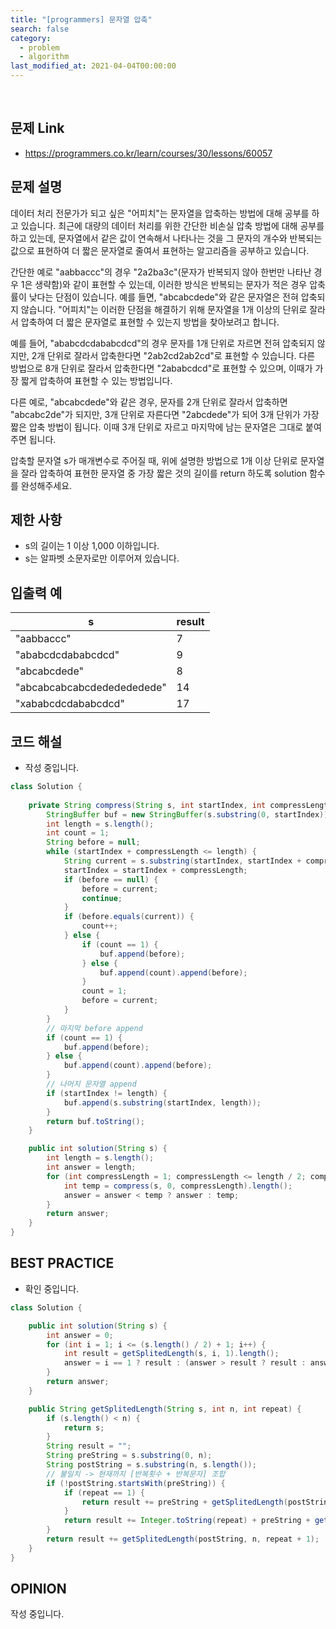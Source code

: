 ```yaml
---
title: "[programmers] 문자열 압축"
search: false
category:
  - problem
  - algorithm
last_modified_at: 2021-04-04T00:00:00
---
```


<br>

## 문제 Link
- <https://programmers.co.kr/learn/courses/30/lessons/60057>

## 문제 설명
데이터 처리 전문가가 되고 싶은 "어피치"는 문자열을 압축하는 방법에 대해 공부를 하고 있습니다. 
최근에 대량의 데이터 처리를 위한 간단한 비손실 압축 방법에 대해 공부를 하고 있는데, 
문자열에서 같은 값이 연속해서 나타나는 것을 그 문자의 개수와 반복되는 값으로 표현하여 더 짧은 문자열로 줄여서 표현하는 알고리즘을 공부하고 있습니다.

간단한 예로 "aabbaccc"의 경우 "2a2ba3c"(문자가 반복되지 않아 한번만 나타난 경우 1은 생략함)와 같이 표현할 수 있는데, 
이러한 방식은 반복되는 문자가 적은 경우 압축률이 낮다는 단점이 있습니다. 
예를 들면, "abcabcdede"와 같은 문자열은 전혀 압축되지 않습니다. 
"어피치"는 이러한 단점을 해결하기 위해 문자열을 1개 이상의 단위로 잘라서 압축하여 더 짧은 문자열로 표현할 수 있는지 방법을 찾아보려고 합니다.

예를 들어, "ababcdcdababcdcd"의 경우 문자를 1개 단위로 자르면 전혀 압축되지 않지만, 
2개 단위로 잘라서 압축한다면 "2ab2cd2ab2cd"로 표현할 수 있습니다. 
다른 방법으로 8개 단위로 잘라서 압축한다면 "2ababcdcd"로 표현할 수 있으며, 이때가 가장 짧게 압축하여 표현할 수 있는 방법입니다.

다른 예로, "abcabcdede"와 같은 경우, 문자를 2개 단위로 잘라서 압축하면 "abcabc2de"가 되지만, 
3개 단위로 자른다면 "2abcdede"가 되어 3개 단위가 가장 짧은 압축 방법이 됩니다. 
이때 3개 단위로 자르고 마지막에 남는 문자열은 그대로 붙여주면 됩니다.

압축할 문자열 s가 매개변수로 주어질 때, 
위에 설명한 방법으로 1개 이상 단위로 문자열을 잘라 압축하여 표현한 문자열 중 가장 짧은 것의 길이를 return 하도록 solution 함수를 완성해주세요.

## 제한 사항
- s의 길이는 1 이상 1,000 이하입니다.
- s는 알파벳 소문자로만 이루어져 있습니다.

## 입출력 예

| s | result |
|---|---|
| "aabbaccc" | 7 |
| "ababcdcdababcdcd" | 9 |
| "abcabcdede" | 8 |
| "abcabcabcabcdededededede" | 14 |
| "xababcdcdababcdcd" | 17 |

## 코드 해설
- 작성 중입니다.

```java
class Solution {
    
    private String compress(String s, int startIndex, int compressLength) {
        StringBuffer buf = new StringBuffer(s.substring(0, startIndex));
        int length = s.length();
        int count = 1;
        String before = null;
        while (startIndex + compressLength <= length) {
            String current = s.substring(startIndex, startIndex + compressLength);
            startIndex = startIndex + compressLength;
            if (before == null) {
                before = current;
                continue;
            }
            if (before.equals(current)) {
                count++;
            } else {
                if (count == 1) {
                    buf.append(before);
                } else {
                    buf.append(count).append(before);
                }
                count = 1;
                before = current;
            }
        }
        // 마지막 before append
        if (count == 1) {
            buf.append(before);
        } else {
            buf.append(count).append(before);
        }
        // 나머지 문자열 append
        if (startIndex != length) {
            buf.append(s.substring(startIndex, length));
        }
        return buf.toString();
    }

    public int solution(String s) {
        int length = s.length();
        int answer = length;
        for (int compressLength = 1; compressLength <= length / 2; compressLength++) {
            int temp = compress(s, 0, compressLength).length();
            answer = answer < temp ? answer : temp;
        }
        return answer;
    }
}
```

## BEST PRACTICE
- 확인 중입니다.

```java
class Solution {

    public int solution(String s) {
        int answer = 0;
        for (int i = 1; i <= (s.length() / 2) + 1; i++) {
            int result = getSplitedLength(s, i, 1).length();
            answer = i == 1 ? result : (answer > result ? result : answer);
        }
        return answer;
    }

    public String getSplitedLength(String s, int n, int repeat) {
        if (s.length() < n) {
            return s;
        }
        String result = "";
        String preString = s.substring(0, n);
        String postString = s.substring(n, s.length());
        // 불일치 -> 현재까지 [반복횟수 + 반복문자] 조합
        if (!postString.startsWith(preString)) {
            if (repeat == 1) {
                return result += preString + getSplitedLength(postString, n, 1);
            }
            return result += Integer.toString(repeat) + preString + getSplitedLength(postString, n, 1);
        }
        return result += getSplitedLength(postString, n, repeat + 1);
    }
}
```

## OPINION
작성 중입니다.